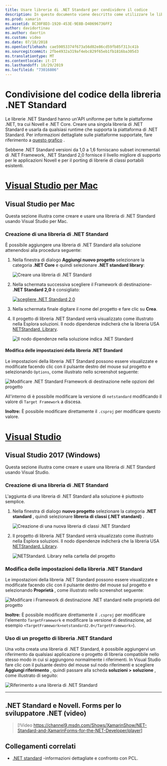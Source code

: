 ```yaml
---
title: Usare librerie di .NET Standard per condividere il codice
description: In questo documento viene descritto come utilizzare le librerie di .NET Standard per condividere il codice. Viene illustrato come creare una libreria di .NET Standard, modificarne le impostazioni e usarla in un'applicazione.
ms.prod: xamarin
ms.assetid: 8C30F8D3-1920-453E-9E8B-D40696736FF2
author: davidortinau
ms.author: daortin
ms.custom: video
ms.date: 07/18/2018
ms.openlocfilehash: cae59053374f673a56d02e86cd59fb85f313c41b
ms.sourcegitcommit: 2fbe4932a319af4ebc829f65eb1fb1816ba305d3
ms.translationtype: MT
ms.contentlocale: it-IT
ms.lasthandoff: 10/29/2019
ms.locfileid: "73016806"
---
```

# <a name="net-standard-library-code-sharing"></a>Condivisione del codice della libreria .NET Standard

Le librerie .NET Standard hanno un'API uniforme per tutte le piattaforme .NET, tra cui Novell e .NET Core. Creare una singola libreria di .NET Standard e usarla da qualsiasi runtime che supporta la piattaforma di .NET Standard. Per informazioni dettagliate sulle piattaforme supportate, fare riferimento a [questo grafico](https://docs.microsoft.com/dotnet/standard/net-standard#net-implementation-support) .

Sebbene .NET Standard versioni da 1,0 a 1,6 forniscano subset incrementali di .NET Framework, .NET Standard 2,0 fornisce il livello migliore di supporto per le applicazioni Novell e per il porting di librerie di classi portabili esistenti.

# <a name="visual-studio-for-mactabmacos"></a>[Visual Studio per Mac](#tab/macos)

## <a name="visual-studio-for-mac"></a>Visual Studio per Mac

Questa sezione illustra come creare e usare una libreria di .NET Standard usando Visual Studio per Mac.

### <a name="creating-a-net-standard-library"></a>Creazione di una libreria di .NET Standard

È possibile aggiungere una libreria di .NET Standard alla soluzione attenendosi alla procedura seguente:

1. Nella finestra di dialogo **Aggiungi nuovo progetto** selezionare la categoria **.NET Core** e quindi selezionare **.NET standard library**:

    ![Creare una libreria di .NET Standard](net-standard-images/vsm01-m157.png "Creazione di una nuova libreria .NET Standard")

2. Nella schermata successiva scegliere il Framework di destinazione- **.NET Standard 2,0** è consigliato:

    [![scegliere .NET Standard 2,0](net-standard-images/vsm01a-m157-sml.png)](net-standard-images/vsm01a-m157.png#lightbox)

3. Nella schermata finale digitare il nome del progetto e fare clic su **Crea**.

4. Il progetto di libreria .NET Standard verrà visualizzato come illustrato nella Esplora soluzioni. Il nodo dipendenze indicherà che la libreria USA [NETStandard. Library](https://www.nuget.org/packages/NETStandard.Library/).

    ![Il nodo dipendenze nella soluzione indica .NET Standard](net-standard-images/vsm02-m157.png)

#### <a name="editing-net-standard-library-settings"></a>Modifica delle impostazioni della libreria .NET Standard

Le impostazioni della libreria .NET Standard possono essere visualizzate e modificate facendo clic con il pulsante destro del mouse sul progetto e selezionando `Options`, come illustrato nello screenshot seguente:

![Modificare .NET Standard Framework di destinazione nelle opzioni del progetto](net-standard-images/vsm03-m157.png "Modificare la versione del Framework di destinazione .NET Standard nelle opzioni del progetto")

All'interno di è possibile modificare la versione di `netstandard` modificando il valore di `Target Framework` a discesa.

**Inoltre:** È possibile modificare direttamente il `.csproj` per modificare questo valore.

# <a name="visual-studiotabwindows"></a>[Visual Studio](#tab/windows)

## <a name="visual-studio-2017-windows"></a>Visual Studio 2017 (Windows)

Questa sezione illustra come creare e usare una libreria di .NET Standard usando Visual Studio.

### <a name="creating-a-net-standard-library"></a>Creazione di una libreria di .NET Standard

L'aggiunta di una libreria di .NET Standard alla soluzione è piuttosto semplice.

1. Nella finestra di dialogo **nuovo progetto** selezionare la categoria **.NET standard** , quindi selezionare **libreria di classi (.NET standard)** .

    ![Creazione di una nuova libreria di classi .NET Standard](net-standard-images/vs01-w157.png "Crea nuova libreria di classi .NET Standard")

2. Il progetto di libreria .NET Standard verrà visualizzato come illustrato nella Esplora soluzioni. Il nodo dipendenze indicherà che la libreria USA [NETStandard. Library](https://www.nuget.org/packages/NETStandard.Library/).

    ![NETStandard. Library nella cartella del progetto](net-standard-images/vs02-w157.png "Progetto .NET Standard nella soluzione")

### <a name="editing-net-standard-library-settings"></a>Modifica delle impostazioni della libreria .NET Standard

Le impostazioni della libreria .NET Standard possono essere visualizzate e modificate facendo clic con il pulsante destro del mouse sul progetto e selezionando **Proprietà** , come illustrato nello screenshot seguente:

![Modificare i Framework di destinazione .NET standard nelle proprietà del progetto](net-standard-images/vs03-w157.png "Fare riferimento a una libreria di .NET Standard allo stesso modo di altri progetti")

**Inoltre:** È possibile modificare direttamente il `.csproj` per modificare l'elemento `TargetFramework` e modificare la versione di destinazione, ad esempio `<TargetFramework>netstandard2.0</TargetFramework>`).

### <a name="using-a-net-standard-library-project"></a>Uso di un progetto di libreria .NET Standard

Una volta creata una libreria di .NET Standard, è possibile aggiungervi un riferimento da qualsiasi applicazione o progetto di libreria compatibile nello stesso modo in cui si aggiungono normalmente i riferimenti. In Visual Studio fare clic con il pulsante destro del mouse sul nodo riferimenti e scegliere **Aggiungi riferimento** , quindi passare alla scheda **soluzioni > soluzione** , come illustrato di seguito:

![Riferimento a una libreria di .NET Standard](net-standard-images/vs04.png "In Visual Studio fare clic con il pulsante destro del mouse sul nodo riferimenti e scegliere Aggiungi riferimento. passare quindi alla scheda progetti soluzione come illustrato")

-----

## <a name="net-standard-and-xamarinforms-for-the-net-developer-video"></a>.NET Standard e Novell. Forms per lo sviluppatore .NET (video)

> [!Video https://channel9.msdn.com/Shows/XamarinShow/NET-Standard-and-XamarinForms-for-the-NET-Developer/player]

## <a name="related-links"></a>Collegamenti correlati

* [.NET standard](https://docs.microsoft.com/dotnet/standard/net-standard) -informazioni dettagliate e confronto con PCL.
